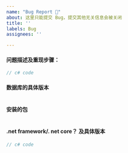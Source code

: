```yaml
---
name: "Bug Report 🐛"
about: 这里只能提交 Bug，提交其他无关信息会被关闭
title: ''
labels: Bug
assignees: ''

---
```


<!-- 
以下为必读项，不仔细阅读会导致你的 Issue 被关闭

1. 该分类下只能提交 Bug，如果要询问使用方法等，请前往讨论区：https://github.com/dotnetcore/FreeSql/discussions
2. FreeSql写了许多文档，在提问题前，麻烦先查看[常见问题](http://freesql.net/reference/faq.html) 
3. 不完整的信息将不会得到任何回复！发布问题后，请保持对 issue 的关注，有时会有需要进一步沟通的信息，很长时间内没有得到答复的 issue 将被关闭。
4. 提供可重现的代码，至少应描述以下信息 -->

#### 问题描述及重现步骤：

```c#
// c# code
```

#### 数据库的具体版本

```

```

#### 安装的包

```
```

#### .net framework/. net core？ 及具体版本

```c#
// c# code
```
